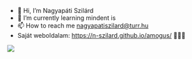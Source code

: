 - 👋 Hi, I’m Nagyapáti Szilárd
- 🌱 I’m currently learning mindent is
- 📫 How to reach me nagyapatiszilard@turr.hu
- Saját weboldalam: https://n-szilard.github.io/amogus/ 🤣🤣🤣

![](https://komarev.com/ghpvc/?username=n-szilard)

